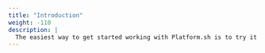 ```yaml
---
title: "Introduction"
weight: -110
description: |
  The easiest way to get started working with Platform.sh is to try it out yourself. Open up a free trial account and explore the Getting Started guides below.
---
```

